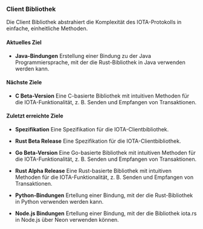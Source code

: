 ### Client Bibliothek
Die Client Bibliothek abstrahiert die Komplexität des IOTA-Protokolls in einfache, einheitliche Methoden.

#### Aktuelles Ziel
- **Java-Bindungen**
Erstellung einer Bindung zu der Java Programmiersprache, mit der die Rust-Bibliothek in Java verwenden werden kann.

#### Nächste Ziele
- **C Beta-Version**
Eine C-basierte Bibliothek mit intuitiven Methoden für die IOTA-Funktionalität, z. B. Senden und Empfangen von Transaktionen.

#### Zuletzt erreichte Ziele
- **Spezifikation**
Eine Spezifikation für die IOTA-Clientbibliothek.

- **Rust Beta Release**
Eine Spezifikation für die IOTA-Clientbibliothek.

- **Go Beta-Version**
Eine Go-basierte Bibliothek mit intuitiven Methoden für die IOTA-Funktionalität, z. B. Senden und Empfangen von Transaktionen.

- **Rust Alpha Release**
Eine Rust-basierte Bibliothek mit intuitiven Methoden für die IOTA-Funktionalität, z. B. Senden und Empfangen von Transaktionen.

- **Python-Bindungen**
Ertellung einer Bindung, mit der die Rust-Bibliothek in Python verwenden werden kann.

- **Node.js Bindungen**
Ertellung einer Bindung, mit der die Bibliothek iota.rs in Node.js über Neon verwenden können.